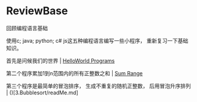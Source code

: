 # ReviewBase
回顾编程语言基础

  使用c; java; python; c# js这五种编程语言编写一些小程序， 重新复习一下基础知识。

首先是问候我们的世界 | [HelloWorld Programs](/1.helloworld/readMe.md)

第二个程序累加1到n范围内的所有正整数之和 | [Sum Range](2.sumRange/readMe.md)

第三个程序是最简单的冒泡排序， 生成不重复的随机正整数， 后用冒泡升序排列 | ()[3.Bubblesort/readMe.md]
